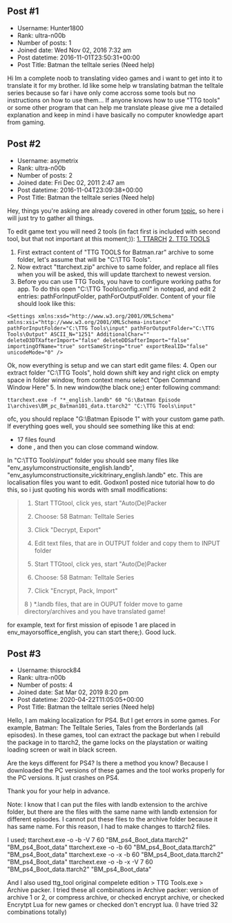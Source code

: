 ## Post #1
- Username: Hunter1800
- Rank: ultra-n00b
- Number of posts: 1
- Joined date: Wed Nov 02, 2016 7:32 am
- Post datetime: 2016-11-01T23:50:31+00:00
- Post Title: Batman the telltale series (Need help)

Hi Im a complete noob to translating video games and i want to get into it to translate it for my brother.
Id like some help w translating batman the telltale series because so far i have only come accross some tools but no instructions on how to use them...
If anyone knows how to use "TTG tools" or some other program that can help me translate please give me a detailed explanation and  keep in mind i have basically no computer knowledge apart from gaming.
## Post #2
- Username: asymetrix
- Rank: ultra-n00b
- Number of posts: 2
- Joined date: Fri Dec 02, 2011 2:47 am
- Post datetime: 2016-11-04T23:09:38+00:00
- Post Title: Batman the telltale series (Need help)

Hey, things you're asking are already covered in other forum [topic](http://forum.xentax.com/viewtopic.php?f=35&t=3254), so here i will just try to gather all things.

To edit game text you will need 2 tools (in fact first is included with second tool, but that not important at this moment;)):
[1. TTARCH](http://aluigi.altervista.org/papers/ttarchext.zip)
[2. TTG TOOLS](https://mega.nz/#!nFcBgZTB!U2zFlokwme1shVWOlpivUUvlC3ue6M4a87Mldcod-No)

1. First extract content of "TTG TOOLS for Batman.rar" archive to some folder, let's assume that will be "C:\TTG Tools".
2. Now extract "ttarchext.zip" archive to same folder, and replace all files when you will be asked, this will update ttarchext to newest version.
3. Before you can use TTG Tools, you have to configure working paths for app. To do this open "C:\TTG Tools\config.xml" in notepad, and edit 2 entries: pathForInputFolder, pathForOutputFolder. Content of your file should look like this:

```
<Settings xmlns:xsd="http://www.w3.org/2001/XMLSchema" xmlns:xsi="http://www.w3.org/2001/XMLSchema-instance" pathForInputFolder="C:\TTG Tools\input" pathForOutputFolder="C:\TTG Tools\Output" ASCII_N="1251" AdditionalChar="" deleteD3DTXafterImport="false" deleteDDSafterImport="false" importingOfName="true" sortSameString="true" exportRealID="false" unicodeMode="0" />

```


Ok, now everything is setup and we can start edit game files:
4. Open our extract folder "C:\TTG Tools", hold down shift key and right click on empty space in folder window, from context menu select "Open Command Window Here"
5. In new window(the black one;) enter following command:

```
ttarchext.exe -f "*_english.landb" 60 "G:\Batman Episode 1\archives\BM_pc_Batman101_data.ttarch2" "C:\TTG Tools\input"
```

ofc, you should replace "G:\Batman Episode 1\" with your custom game path. If everything goes well, you should see something like this at end: 
- 17 files found
- done
, and then you can close command window.

In "C:\TTG Tools\input" folder you should see many files like "env_asylumconstructionsite_english.landb", "env_asylumconstructionsite_vickitrinary_english.landb" etc. This are localisation files you want to edit. Godxon1 posted nice tutorial how to do this, so i just quoting his words with small modifications:

> 1) Start TTGtool, click yes, start "Auto(De)Packer
>
> 2) Choose: 58 Batman: Telltale Series
>
> 3) Click "Decrypt, Export"
>
> 4) Edit text files, that are in OUTPUT folder and copy them to INPUT folder
>
> 5) Start TTGtool, click yes, start "Auto(De)Packer
>
> 6) Choose: 58 Batman: Telltale Series
>
> 7) Click "Encrypt, Pack, Import"
>
> 8 ) *.landb files, that are in OUPUT folder move to game directory/archives and you have translated game!

for example, text for first mission of episode 1 are placed in env_mayorsoffice_english, you can start there;). Good luck.
## Post #3
- Username: thisrock84
- Rank: ultra-n00b
- Number of posts: 4
- Joined date: Sat Mar 02, 2019 8:20 pm
- Post datetime: 2020-04-22T11:05:05+00:00
- Post Title: Batman the telltale series (Need help)

Hello,
I am making localization for PS4. But I get errors in some games. For example, Batman: The Telltale Series, Tales from the Borderlands (all episodes). In these games, tool can extract the package but when I rebuild the package in to ttarch2, the game locks on the playstation or waiting loading screen or wait in black screen. 

Are the keys different for PS4? Is there a method you know? Because I downloaded the PC versions of these games and the tool works properly for the PC versions. It just crashes on PS4.

Thank you for your help in advance.

Note: I know that I can put the files with landb extension to the archive folder, but there are the files with the same name with landb extension for different episodes. I cannot put these files to the archive folder because it has same name. For this reason, I had to make changes to ttarch2 files.

I used;
ttarchext.exe -o -b -V 7 60 "BM_ps4_Boot_data.ttarch2" "BM_ps4_Boot_data"
ttarchext.exe -o -b 60 "BM_ps4_Boot_data.ttarch2" "BM_ps4_Boot_data"
ttarchext.exe -o -x -b 60 "BM_ps4_Boot_data.ttarch2" "BM_ps4_Boot_data"
ttarchext.exe -o -b -x -V 7 60 "BM_ps4_Boot_data.ttarch2" "BM_ps4_Boot_data"

And I also used ttg_tool original compelete edition > TTG Tools.exe > Archive packer. 
I tried these all combinations in Archive packer: version of archive 1 or 2, or compress archive, or checked encrypt archive, or checked Encrytpt Lua for new games or checked  don't encrypt lua. (I have tried 32 combinations totally)
